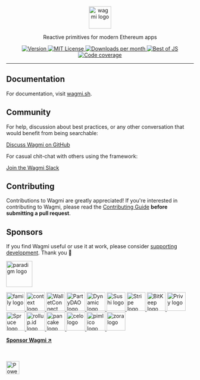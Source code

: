 <br>

<p align="center">
  <picture>
    <source media="(prefers-color-scheme: dark)" srcset="https://raw.githubusercontent.com/wagmi-dev/.github/main/content/logo-dark.svg">
    <img alt="wagmi logo" src="https://raw.githubusercontent.com/wagmi-dev/.github/main/content/logo-light.svg" width="auto" height="60">
  </picture>
</p>

<p align="center">
  Reactive primitives for modern Ethereum apps
<p>

<p align="center">
  <a href="https://www.npmjs.com/package/wagmi">
    <picture>
      <source media="(prefers-color-scheme: dark)" srcset="https://img.shields.io/npm/v/wagmi?colorA=21262d&colorB=21262d">
      <img src="https://img.shields.io/npm/v/wagmi?colorA=f6f8fa&colorB=f6f8fa" alt="Version">
    </picture>
  </a>
  <a href="https://github.com/wagmi-dev/wagmi/blob/main/LICENSE">
    <picture>
      <source media="(prefers-color-scheme: dark)" srcset="https://img.shields.io/npm/l/wagmi?colorA=21262d&colorB=21262d">
      <img src="https://img.shields.io/npm/l/wagmi?colorA=f6f8fa&colorB=f6f8fa" alt="MIT License">
    </picture>
  </a>
  <a href="https://www.npmjs.com/package/wagmi">
    <picture>
      <source media="(prefers-color-scheme: dark)" srcset="https://img.shields.io/npm/dm/wagmi?colorA=21262d&colorB=21262d">
      <img src="https://img.shields.io/npm/dm/wagmi?colorA=f6f8fa&colorB=f6f8fa" alt="Downloads per month">
    </picture>
  </a>
  <a href="https://bestofjs.org/projects/wagmi">
    <picture>
      <source media="(prefers-color-scheme: dark)" srcset="https://img.shields.io/endpoint?colorA=21262d&colorB=21262d&url=https://bestofjs-serverless.now.sh/api/project-badge?fullName=wagmi-dev%2Fviem%26since=daily">
      <img src="https://img.shields.io/endpoint?colorA=f6f8fa&colorB=f6f8fa&url=https://bestofjs-serverless.now.sh/api/project-badge?fullName=wagmi-dev%2Fviem%26since=daily" alt="Best of JS">
    </picture>
  </a>
  <a href="https://app.codecov.io/gh/wagmi-dev/wagmi">
    <picture>
      <source media="(prefers-color-scheme: dark)" srcset="https://img.shields.io/codecov/c/github/wagmi-dev/wagmi?colorA=21262d&colorB=21262d">
      <img src="https://img.shields.io/codecov/c/github/wagmi-dev/wagmi?colorA=f6f8fa&colorB=f6f8fa" alt="Code coverage">
    </picture>
  </a>
</p>

---

## Documentation

For documentation, visit [wagmi.sh](https://wagmi.sh).

## Community

For help, discussion about best practices, or any other conversation that would benefit from being searchable:

[Discuss Wagmi on GitHub](https://github.com/wagmi-dev/wagmi/discussions)

For casual chit-chat with others using the framework:

[Join the Wagmi Slack](https://join.slack.com/t/wagmi-community/shared_invite/zt-21zxb2mhv-EcN32c1Qx4Z3vRAfEKbbJw)

## Contributing

Contributions to Wagmi are greatly appreciated! If you're interested in contributing to Wagmi, please read the [Contributing Guide](https://github.com/wagmi-dev/wagmi/blob/main/.github/CONTRIBUTING.md) **before submitting a pull request**.

## Sponsors

If you find Wagmi useful or use it at work, please consider [supporting development](https://github.com/sponsors/wagmi-dev?metadata_campaign=gh_readme_support). Thank you 🙏

<a href="https://paradigm.xyz">
  <picture>
    <source media="(prefers-color-scheme: dark)" srcset="https://raw.githubusercontent.com/wagmi-dev/.github/main/content/sponsors/paradigm-dark.svg">
    <img alt="paradigm logo" src="https://raw.githubusercontent.com/wagmi-dev/.github/main/content/sponsors/paradigm-light.svg" width="auto" height="70">
  </picture>
</a>

<br>

<p>
  <a href="https://twitter.com/family">
    <picture>
      <source media="(prefers-color-scheme: dark)" srcset="https://raw.githubusercontent.com/wagmi-dev/.github/main/content/sponsors/family-dark.svg">
      <img alt="family logo" src="https://raw.githubusercontent.com/wagmi-dev/.github/main/content/sponsors/family-light.svg" width="auto" height="50">
    </picture>
  </a>
  <a href="https://twitter.com/context">
    <picture>
      <source media="(prefers-color-scheme: dark)" srcset="https://raw.githubusercontent.com/wagmi-dev/.github/main/content/sponsors/context-dark.svg">
      <img alt="context logo" src="https://raw.githubusercontent.com/wagmi-dev/.github/main/content/sponsors/context-light.svg" width="auto" height="50">
    </picture>
  </a>
  <a href="https://walletconnect.com">
    <picture>
      <source media="(prefers-color-scheme: dark)" srcset="https://raw.githubusercontent.com/wagmi-dev/.github/main/content/sponsors/walletconnect-dark.svg">
      <img alt="WalletConnect logo" src="https://raw.githubusercontent.com/wagmi-dev/.github/main/content/sponsors/walletconnect-light.svg" width="auto" height="50">
    </picture>
  </a>
  <a href="https://twitter.com/prtyDAO">
    <picture>
      <source media="(prefers-color-scheme: dark)" srcset="https://raw.githubusercontent.com/wagmi-dev/.github/main/content/sponsors/partydao-dark.svg">
      <img alt="PartyDAO logo" src="https://raw.githubusercontent.com/wagmi-dev/.github/main/content/sponsors/partydao-light.svg" width="auto" height="50">
    </picture>
  </a>
  <a href="https://dynamic.xyz">
    <picture>
      <source media="(prefers-color-scheme: dark)" srcset="https://raw.githubusercontent.com/wagmi-dev/.github/main/content/sponsors/dynamic-dark.svg">
      <img alt="Dynamic logo" src="https://raw.githubusercontent.com/wagmi-dev/.github/main/content/sponsors/dynamic-light.svg" width="auto" height="50">
    </picture>
  </a>
  <a href="https://sushi.com">
    <picture>
      <source media="(prefers-color-scheme: dark)" srcset="https://raw.githubusercontent.com/wagmi-dev/.github/main/content/sponsors/sushi-dark.svg">
      <img alt="Sushi logo" src="https://raw.githubusercontent.com/wagmi-dev/.github/main/content/sponsors/sushi-light.svg" width="auto" height="50">
    </picture>
  </a>
  <a href="https://stripe.com">
    <picture>
      <source media="(prefers-color-scheme: dark)" srcset="https://raw.githubusercontent.com/wagmi-dev/.github/main/content/sponsors/stripe-dark.svg">
      <img alt="Stripe logo" src="https://raw.githubusercontent.com/wagmi-dev/.github/main/content/sponsors/stripe-light.svg" width="auto" height="50">
    </picture>
  </a>
  <a href="https://bitkeep.com">
    <picture>
      <source media="(prefers-color-scheme: dark)" srcset="https://raw.githubusercontent.com/wagmi-dev/.github/main/content/sponsors/bitkeep-dark.svg">
      <img alt="BitKeep logo" src="https://raw.githubusercontent.com/wagmi-dev/.github/main/content/sponsors/bitkeep-light.svg" width="auto" height="50">
    </picture>
  </a>
  <a href="https://www.privy.io">
    <picture>
      <source media="(prefers-color-scheme: dark)" srcset="https://raw.githubusercontent.com/wagmi-dev/.github/main/content/sponsors/privy-dark.svg">
      <img alt="Privy logo" src="https://raw.githubusercontent.com/wagmi-dev/.github/main/content/sponsors/privy-light.svg" width="auto" height="50">
    </picture>
  </a>
  <a href="https://www.spruceid.com">
    <picture>
      <source media="(prefers-color-scheme: dark)" srcset="https://raw.githubusercontent.com/wagmi-dev/.github/main/content/sponsors/spruce-dark.svg">
      <img alt="Spruce logo" src="https://raw.githubusercontent.com/wagmi-dev/.github/main/content/sponsors/spruce-light.svg" width="auto" height="50">
    </picture>
  </a>
  <a href="https://rollup.id">
    <picture>
      <source media="(prefers-color-scheme: dark)" srcset="https://raw.githubusercontent.com/wagmi-dev/.github/main/content/sponsors/rollup.id-dark.svg">
      <img alt="rollup.id logo" src="https://raw.githubusercontent.com/wagmi-dev/.github/main/content/sponsors/rollup.id-light.svg" width="auto" height="50">
    </picture>
  </a>
  <a href="https://pancakeswap.finance/">
    <picture>
      <source media="(prefers-color-scheme: dark)" srcset="https://raw.githubusercontent.com/wagmi-dev/.github/main/content/sponsors/pancake-dark.svg">
      <img alt="pancake logo" src="https://raw.githubusercontent.com/wagmi-dev/.github/main/content/sponsors/pancake-light.svg" width="auto" height="50">
    </picture>
  </a>
  <a href="https://celo.org">
    <picture>
      <source media="(prefers-color-scheme: dark)" srcset="https://raw.githubusercontent.com/wagmi-dev/.github/main/content/sponsors/celo-dark.svg">
      <img alt="celo logo" src="https://raw.githubusercontent.com/wagmi-dev/.github/main/content/sponsors/celo-light.svg" width="auto" height="50">
    </picture>
  </a>
  <a href="https://pimlico.io">
    <picture>
      <source media="(prefers-color-scheme: dark)" srcset="https://raw.githubusercontent.com/wagmi-dev/.github/main/content/sponsors/pimlico-dark.svg">
      <img alt="pimlico logo" src="https://raw.githubusercontent.com/wagmi-dev/.github/main/content/sponsors/pimlico-light.svg" width="auto" height="50">
    </picture>
  </a>
  <a href="https://zora.co">
    <picture>
      <source media="(prefers-color-scheme: dark)" srcset="https://raw.githubusercontent.com/wagmi-dev/.github/main/content/sponsors/zora-dark.svg">
      <img alt="zora logo" src="https://raw.githubusercontent.com/wagmi-dev/.github/main/content/sponsors/zora-light.svg" width="auto" height="50">
    </picture>
  </a>
</p>

[**Sponsor Wagmi ↗**](https://github.com/sponsors/wagmi-dev?metadata_campaign=gh_readme_support_bottom)

<br />
<br />

<a href="https://vercel.com/?utm_source=wagmi-dev&utm_campaign=oss">
  <img src="https://www.datocms-assets.com/31049/1618983297-powered-by-vercel.svg" alt="Powered by Vercel" height="35">
</a>